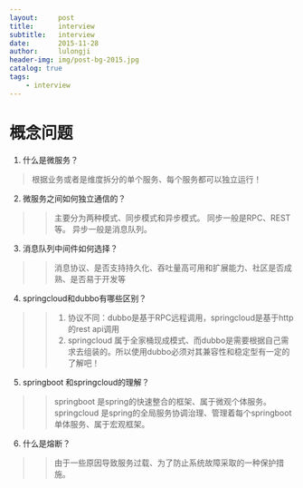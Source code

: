 ```yaml
---
layout:     post
title:      interview 
subtitle:   interview
date:       2015-11-28
author:     lulongji
header-img: img/post-bg-2015.jpg
catalog: true
tags:
    - interview
---
```


# 概念问题

1. 什么是微服务？
>  根据业务或者是维度拆分的单个服务、每个服务都可以独立运行！

2. 微服务之间如何独立通信的？
>> 主要分为两种模式、同步模式和异步模式。  同步一般是RPC、REST等。  异步一般是消息队列。

3. 消息队列中间件如何选择？
>> 消息协议、是否支持持久化、吞吐量高可用和扩展能力、社区是否成熟、是否易于开发等

4. springcloud和dubbo有哪些区别？
>> 1. 协议不同：dubbo是基于RPC远程调用，springcloud是基于http的rest api调用
>> 2. springcloud 属于全家桶现成模式、而dubbo是需要根据自己需求去组装的。所以使用dubbo必须对其兼容性和稳定型有一定的了解吧！

5. springboot 和springcloud的理解？
>> springboot 是spring的快速整合的框架、属于微观个体服务。
>> springcloud 是spring的全局服务协调治理、管理着每个springboot单体服务、属于宏观框架。

6. 什么是熔断？
>> 由于一些原因导致服务过载、为了防止系统故障采取的一种保护措施。
>> 






